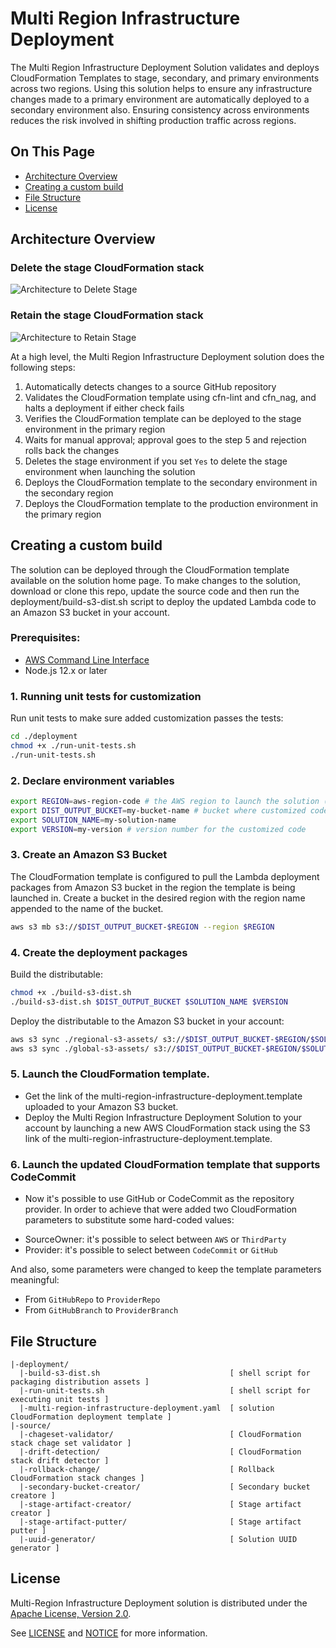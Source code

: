 # Multi Region Infrastructure Deployment

The Multi Region Infrastructure Deployment Solution validates and deploys CloudFormation Templates to stage, secondary, and primary environments across two regions. Using this solution helps to ensure any infrastructure changes made to a primary environment are automatically deployed to a secondary environment also. Ensuring consistency across environments reduces the risk involved in shifting production traffic across regions.

## On This Page
- [Architecture Overview](#architecture-overview)
- [Creating a custom build](#creating-a-custom-build)
- [File Structure](#file-structure)
- [License](#license)

## Architecture Overview
### Delete the stage CloudFormation stack
![Architecture to Delete Stage](architecture-delete-stage.png)

### Retain the stage CloudFormation stack
![Architecture to Retain Stage](architecture-retain-stage.png)

At a high level, the Multi Region Infrastructure Deployment solution does the following steps:

1. Automatically detects changes to a source GitHub repository
2. Validates the CloudFormation template using cfn-lint and cfn_nag, and halts a deployment if either check fails
3. Verifies the CloudFormation template can be deployed to the stage environment in the primary region
4. Waits for manual approval; approval goes to the step 5 and rejection rolls back the changes
5. Deletes the stage environment if you set ```Yes``` to delete the stage environment when launching the solution
6. Deploys the CloudFormation template to the secondary environment in the secondary region
7. Deploys the CloudFormation template to the production environment in the primary region

## Creating a custom build
The solution can be deployed through the CloudFormation template available on the solution home page.
To make changes to the solution, download or clone this repo, update the source code and then run the deployment/build-s3-dist.sh script to deploy the updated Lambda code to an Amazon S3 bucket in your account.

### Prerequisites:
* [AWS Command Line Interface](https://aws.amazon.com/cli/)
* Node.js 12.x or later

### 1. Running unit tests for customization
Run unit tests to make sure added customization passes the tests:
```bash
cd ./deployment
chmod +x ./run-unit-tests.sh
./run-unit-tests.sh
```

### 2. Declare environment variables
```bash
export REGION=aws-region-code # the AWS region to launch the solution (e.g. us-east-1)
export DIST_OUTPUT_BUCKET=my-bucket-name # bucket where customized code will reside
export SOLUTION_NAME=my-solution-name
export VERSION=my-version # version number for the customized code
```

### 3. Create an Amazon S3 Bucket
The CloudFormation template is configured to pull the Lambda deployment packages from Amazon S3 bucket in the region the template is being launched in. Create a bucket in the desired region with the region name appended to the name of the bucket.
```bash
aws s3 mb s3://$DIST_OUTPUT_BUCKET-$REGION --region $REGION
```

### 4. Create the deployment packages
Build the distributable:
```bash
chmod +x ./build-s3-dist.sh
./build-s3-dist.sh $DIST_OUTPUT_BUCKET $SOLUTION_NAME $VERSION
```

Deploy the distributable to the Amazon S3 bucket in your account:
```bash
aws s3 sync ./regional-s3-assets/ s3://$DIST_OUTPUT_BUCKET-$REGION/$SOLUTION_NAME/$VERSION/ --recursive --acl bucket-owner-full-control
aws s3 sync ./global-s3-assets/ s3://$DIST_OUTPUT_BUCKET-$REGION/$SOLUTION_NAME/$VERSION/ --recursive --acl bucket-owner-full-control
```

### 5. Launch the CloudFormation template.
* Get the link of the multi-region-infrastructure-deployment.template uploaded to your Amazon S3 bucket.
* Deploy the Multi Region Infrastructure Deployment Solution to your account by launching a new AWS CloudFormation stack using the S3 link of the multi-region-infrastructure-deployment.template.

### 6. Launch the updated CloudFormation template that supports CodeCommit
* Now it's possible to use GitHub or CodeCommit as the repository provider. In order to achieve that were added two CloudFormation parameters to substitute some hard-coded values:
- SourceOwner: it's possible to select between `AWS` or `ThirdParty`
- Provider: it's possible to select between `CodeCommit` or `GitHub` 

And also, some parameters were changed to keep the template parameters meaningful:
- From `GitHubRepo` to `ProviderRepo`
- From `GitHubBranch` to `ProviderBranch`

## File Structure
```
|-deployment/
  |-build-s3-dist.sh                             [ shell script for packaging distribution assets ]
  |-run-unit-tests.sh                            [ shell script for executing unit tests ]
  |-multi-region-infrastructure-deployment.yaml  [ solution CloudFormation deployment template ]
|-source/
  |-chageset-validator/                          [ CloudFormation stack chage set validator ]
  |-drift-detection/                             [ CloudFormation stack drift detector ]
  |-rollback-change/                             [ Rollback CloudFormation stack changes ]
  |-secondary-bucket-creator/                    [ Secondary bucket creatore ]
  |-stage-artifact-creator/                      [ Stage artifact creator ]
  |-stage-artifact-putter/                       [ Stage artifact putter ]
  |-uuid-generator/                              [ Solution UUID generator ]
```

## License
Multi-Region Infrastructure Deployment solution is distributed under the [Apache License, Version 2.0](https://www.apache.org/licenses/LICENSE-2.0).

See [LICENSE](./LICENSE.txt) and [NOTICE](./NOTICE.txt) for more information.